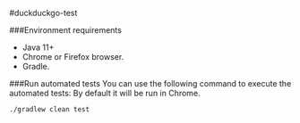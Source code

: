 #duckduckgo-test

###Environment requirements
* Java 11+
* Chrome or Firefox browser.
* Gradle.

###Run automated tests
You can use the following command to execute the automated tests:
By default it will be run in Chrome.

```shell script
./gradlew clean test
```
